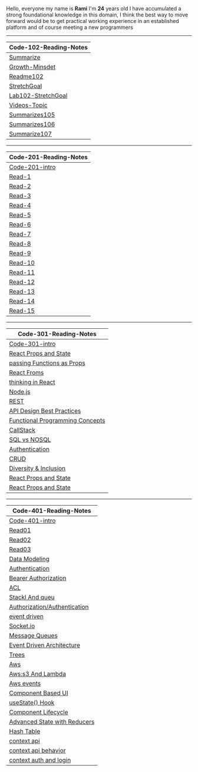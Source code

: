 
Hello, everyone my name is **Rami** I'm **24** years old 
I have accumulated a strong foundational knowledge in this domain, 
I think the best way to move forward would be to get practical working experience in an established platform and of course meeting a new programmers

---- 

 
| Code-102-Reading-Notes |                                                                                            
| ------------- |                                                                                                     
| [Summarize](https://mastermind6666.github.io/reading-notes/Code102-Intro-to-Software-Development/Summarize)  |                       
| [Growth-Minsdet](https://mastermind6666.github.io/reading-notes/Code102-Intro-to-Software-Development/Growth-Minsdet) |                 
| [Readme102](https://mastermind6666.github.io/reading-notes/Code102-Intro-to-Software-Development/Readme102) | 
| [StretchGoal](https://mastermind6666.github.io/reading-notes/Code102-Intro-to-Software-Development/StretchGoal) |
| [Lab102-StretchGoal](https://mastermind6666.github.io/reading-notes/Code102-Intro-to-Software-Development/Lab102) | 
| [Videos-Topic](https://mastermind6666.github.io/reading-notes/Code102-Intro-to-Software-Development/Videos-summrize) | 
| [Summarizes105](https://mastermind6666.github.io/reading-notes/Code102-Intro-to-Software-Development/Summarizes105) | 
| [Summarizes106](https://mastermind6666.github.io/reading-notes/Code102-Intro-to-Software-Development/Summarizes106) |
| [Summarize107](https://mastermind6666.github.io/reading-notes/Code102-Intro-to-Software-Development/Summarize107) |



----

| Code-201-Reading-Notes |                                                                                            
| ------------- | 
| [Code-201-intro](https://mastermind6666.github.io/reading-notes/Code201-Foundations-of-Software-Development/Code-201-Heading)  |    
| [Read-1](https://mastermind6666.github.io/reading-notes/Code201-Foundations-of-Software-Development/Read01) |                       
| [Read-2](https://mastermind6666.github.io/reading-notes/Code201-Foundations-of-Software-Development/Read02) |                 
| [Read-3](https://mastermind6666.github.io/reading-notes/Code201-Foundations-of-Software-Development/Read03) | 
| [Read-4](https://mastermind6666.github.io/reading-notes/Code201-Foundations-of-Software-Development/Read04) |
| [Read-5](https://mastermind6666.github.io/reading-notes/Code201-Foundations-of-Software-Development/Read05) | 
| [Read-6](https://mastermind6666.github.io/reading-notes/Code201-Foundations-of-Software-Development/Read06) | 
| [Read-7](https://mastermind6666.github.io/reading-notes/Code201-Foundations-of-Software-Development/Read07) | 
| [Read-8](https://mastermind6666.github.io/reading-notes/Code201-Foundations-of-Software-Development/Read08) |
| [Read-9](https://mastermind6666.github.io/reading-notes/Code201-Foundations-of-Software-Development/Read09) |
| [Read-10](https://mastermind6666.github.io/reading-notes/Code201-Foundations-of-Software-Development/Read10) |
| [Read-11](https://mastermind6666.github.io/reading-notes/Code201-Foundations-of-Software-Development/Read11) |
| [Read-12](https://mastermind6666.github.io/reading-notes/Code201-Foundations-of-Software-Development/Read12) |
| [Read-13](https://mastermind6666.github.io/reading-notes/Code201-Foundations-of-Software-Development/Read13) |
| [Read-14](https://mastermind6666.github.io/reading-notes/Code201-Foundations-of-Software-Development/Read14) |
| [Read-15](https://mastermind6666.github.io/reading-notes/Code201-Foundations-of-Software-Development/Read15) |

----


| Code-301-Reading-Notes |                                                                                            
| ------------- | 
| [Code-301-intro](https://mastermind6666.github.io/reading-notes/Code301-Intermediate-Software-Development/Read01)  | 
| [React Props and State](https://mastermind6666.github.io/reading-notes/Code301-Intermediate-Software-Development/Read02)  |  
| [passing Functions as Props](https://mastermind6666.github.io/reading-notes/Code301-Intermediate-Software-Development/Read03)  |    
| [React Froms](https://mastermind6666.github.io/reading-notes/Code301-Intermediate-Software-Development/Read04)  |    
| [thinking in React](https://mastermind6666.github.io/reading-notes/Code301-Intermediate-Software-Development/Read05)  |  
| [Node.js](https://mastermind6666.github.io/reading-notes/Code301-Intermediate-Software-Development/Read06)  |  
| [REST](https://mastermind6666.github.io/reading-notes/Code301-Intermediate-Software-Development/Read07)  |  
| [API Design Best Practices](https://mastermind6666.github.io/reading-notes/Code301-Intermediate-Software-Development/Read08)  |  
| [Functional Programming Concepts](https://mastermind6666.github.io/reading-notes/Code301-Intermediate-Software-Development/Read09)  |  
| [CallStack](https://mastermind6666.github.io/reading-notes/Code301-Intermediate-Software-Development/Read10)  |  
| [SQL vs NOSQL](https://mastermind6666.github.io/reading-notes/Code301-Intermediate-Software-Development/Read11)  |  
| [Authentication](https://mastermind6666.github.io/reading-notes/Code301-Intermediate-Software-Development/Read12)  |  
| [CRUD](https://mastermind6666.github.io/reading-notes/Code301-Intermediate-Software-Development/Read13)  |  
| [Diversity & Inclusion](https://mastermind6666.github.io/reading-notes/Code301-Intermediate-Software-Development/Read14)  |  
| [React Props and State](https://mastermind6666.github.io/reading-notes/Code301-Intermediate-Software-Development/Read15)  |  
| [React Props and State](https://mastermind6666.github.io/reading-notes/Code301-Intermediate-Software-Development/Read02)  |  






---

| Code-401-Reading-Notes |                                                                                            
| ------------- | 
| [Code-401-intro](https://mastermind6666.github.io/reading-notes/Code401-Advanced-Software-Development/Read0)  |    
| [Read01](https://mastermind6666.github.io/reading-notes/Code401-Advanced-Software-Development/Read01)  |  
| [Read02](https://mastermind6666.github.io/reading-notes/Code401-Advanced-Software-Development/Read02)  |  
| [Read03](https://mastermind6666.github.io/reading-notes/Code401-Advanced-Software-Development/Read03)  |  
| [Data Modeling](https://mastermind6666.github.io/reading-notes/Code401-Advanced-Software-Development/Read04)  |  
| [Authentication](https://mastermind6666.github.io/reading-notes/Code401-Advanced-Software-Development/Read06)  |  
| [Bearer Authorization](https://mastermind6666.github.io/reading-notes/Code401-Advanced-Software-Development/Read07)  |  
| [ACL](https://mastermind6666.github.io/reading-notes/Code401-Advanced-Software-Development/Read08)  |  
| [Stackl And queu](https://mastermind6666.github.io/reading-notes/Code401-Advanced-Software-Development/Read09)  |  
| [Authorization/Authentication](https://mastermind6666.github.io/reading-notes/Code401-Advanced-Software-Development/Read10)  |  
| [event driven](https://mastermind6666.github.io/reading-notes/Code401-Advanced-Software-Development/Read11)  |  
| [Socket.io](https://mastermind6666.github.io/reading-notes/Code401-Advanced-Software-Development/Read12)  |  
| [Message Queues](https://mastermind6666.github.io/reading-notes/Code401-Advanced-Software-Development/Read13)  |  
| [Event Driven Architecture](https://mastermind6666.github.io/reading-notes/Code401-Advanced-Software-Development/Read14)  |  
| [Trees](https://mastermind6666.github.io/reading-notes/Code401-Advanced-Software-Development/Read15)  | 
| [Aws](https://mastermind6666.github.io/reading-notes/Code401-Advanced-Software-Development/Read16)  |  
| [Aws:s3 And Lambda](https://mastermind6666.github.io/reading-notes/Code401-Advanced-Software-Development/Read17)  |  
| [Aws events](https://mastermind6666.github.io/reading-notes/Code401-Advanced-Software-Development/Read19)  |   
| [Component Based UI](https://mastermind6666.github.io/reading-notes/Code401-Advanced-Software-Development/Read26)  |   
| [useState() Hook](https://mastermind6666.github.io/reading-notes/Code401-Advanced-Software-Development/Read27)  |   
| [Component Lifecycle](https://mastermind6666.github.io/reading-notes/Code401-Advanced-Software-Development/Read28)  | 
| [Advanced State with Reducers](https://mastermind6666.github.io/reading-notes/Code401-Advanced-Software-Development/Read29)  | 
| [Hash Table](https://mastermind6666.github.io/reading-notes/Code401-Advanced-Software-Development/Read30)  | 
| [context api](https://mastermind6666.github.io/reading-notes/Code401-Advanced-Software-Development/Read31)  | 
| [context api behavior](https://mastermind6666.github.io/reading-notes/Code401-Advanced-Software-Development/Read32)  | 
| [context auth and login](https://mastermind6666.github.io/reading-notes/Code401-Advanced-Software-Development/Read33)  | 






